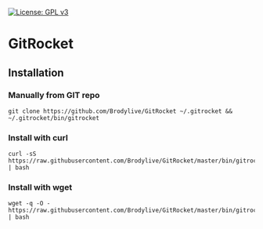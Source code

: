 [![License: GPL v3](https://img.shields.io/badge/License-GPLv3-blue.svg)](https://www.gnu.org/licenses/gpl-3.0)




# GitRocket


## Installation

### Manually from GIT repo
    git clone https://github.com/Brodylive/GitRocket ~/.gitrocket && ~/.gitrocket/bin/gitrocket
    
### Install with curl

    curl -sS https://raw.githubusercontent.com/Brodylive/GitRocket/master/bin/gitrocket | bash

### Install with wget

    wget -q -O - https://raw.githubusercontent.com/Brodylive/GitRocket/master/bin/gitrocket | bash
    